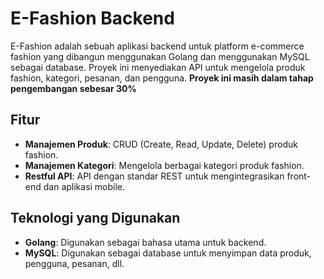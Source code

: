 # E-Fashion Backend

E-Fashion adalah sebuah aplikasi backend untuk platform e-commerce fashion yang dibangun menggunakan Golang dan menggunakan MySQL sebagai database. Proyek ini menyediakan API untuk mengelola produk fashion, kategori, pesanan, dan pengguna.
**Proyek ini masih dalam tahap pengembangan sebesar 30%**


## Fitur

- **Manajemen Produk**: CRUD (Create, Read, Update, Delete) produk fashion.
- **Manajemen Kategori**: Mengelola berbagai kategori produk fashion.
- **Restful API**: API dengan standar REST untuk mengintegrasikan front-end dan aplikasi mobile.

## Teknologi yang Digunakan

- **Golang**: Digunakan sebagai bahasa utama untuk backend.
- **MySQL**: Digunakan sebagai database untuk menyimpan data produk, pengguna, pesanan, dll.




